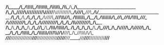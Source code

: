 
__/\\\________/\\\__/\\\\\\\\\\\__/\\\\\\\\\\\\\\\__/\\\\\\\\\\\\\_________/\\\\\_______/\\\_______/\\\____________________________________
__\/\\\_______\/\\\_\/////\\\///__\///////\\\/////__\/\\\/////////\\\_____/\\\///\\\____\///\\\___/\\\/____________________________________
___\/\\\_______\/\\\_____\/\\\___________\/\\\_______\/\\\_______\/\\\___/\\\/__\///\\\____\///\\\\\\/__________________________/\\\_______
____\/\\\\\\\\\\\\\\\_____\/\\\___________\/\\\_______\/\\\\\\\\\\\\\\___/\\\______\//\\\_____\//\\\\_____________/\\\\\\\\\____\///_______
_____\/\\\/////////\\\_____\/\\\___________\/\\\_______\/\\\/////////\\\_\/\\\_______\/\\\______\/\\\\____________\////////\\\____/\\\_____
______\/\\\_______\/\\\_____\/\\\___________\/\\\_______\/\\\_______\/\\\_\//\\\______/\\\_______/\\\\\\_____________/\\\\\\\\\\__\/\\\____
_______\/\\\_______\/\\\_____\/\\\___________\/\\\_______\/\\\_______\/\\\__\///\\\__/\\\_______/\\\////\\\__________/\\\/////\\\__\/\\\___
________\/\\\_______\/\\\__/\\\\\\\\\\\_______\/\\\_______\/\\\\\\\\\\\\\/_____\///\\\\\/______/\\\/___\///\\\__/\\\_\//\\\\\\\\/\\_\/\\\__
_________\///________\///__\///////////________\///________\/////////////_________\/////_______\///_______\///__\///___\////////\//__\///__
